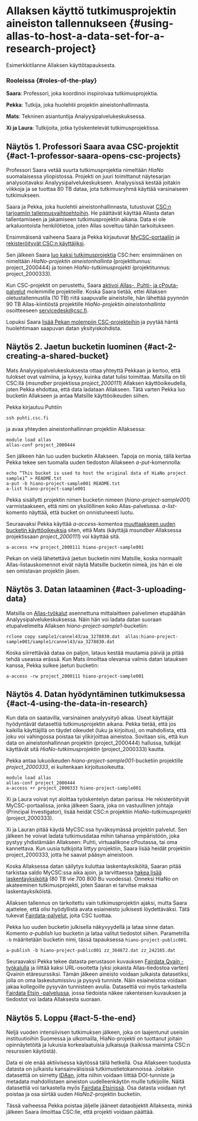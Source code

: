 # Allaksen käyttö tutkimusprojektin aineiston tallennukseen {#using-allas-to-host-a-data-set-for-a-research-project} #

Esimerkkitilanne Allaksen käyttötapauksesta.

### Rooleissa {#roles-of-the-play} ###

**Saara**:   Professori, joka koordinoi inspiroivaa tutkimusprojektia.

**Pekka**:   Tutkija, joka huolehtii projektin aineistonhallinnasta.

**Mats**:    Tekninen asiantuntija Analyysipalvelukeskuksessa.

**Xi ja Laura**:   Tutkijoita, jotka työskentelevät tutkimusprojektissa.
 

## Näytös 1. Professori Saara avaa CSC-projektit {#act-1-professor-saara-opens-csc-projects} ##

Professori Saara vetää suurta tutkimusprojektia nimeltään _HiaNo_ suomalaisessa yliopistossa.
Projekti on juuri toimittanut näytesarjan analysoitavaksi Analyysipalvelukeskukseen.
Analyysissä kestää joitakin viikkoja ja se tuottaa 80 TB dataa, jota tutkimusryhmä käyttää varsinaiseen tutkimukseen.

Saara ja Pekka, joka huolehtii aineistonhallinnasta, tutustuvat [CSC:n tarjoamiin tallennusvaihtoehtoihin](https://research.csc.fi/data-management). He päättävät käyttää Allasta datan tallentamiseen ja jakamiseen tutkimusprojektin aikana. Data ei ole arkaluontoista henkilötietoa, joten Allas soveltuu tähän tarkoitukseen.

Ensimmäisenä vaiheena Saara ja Pekka kirjautuvat [MyCSC-portaaliin](https://my.csc.fi) ja [rekisteröityvät CSC:n käyttäjiksi](../../accounts/how-to-create-new-user-account.md).

Sen jälkeen Saara [luo kaksi tutkimusprojektia](../../accounts/how-to-create-new-project.md) CSC:hen: ensimmäinen on nimeltään _HiaNo-projektin aineistonhallinta_ (projektitunnus: project_2000444) ja toinen _HiaNo-tutkimusprojekti_ (projektitunnus: project_2000333).

Kun CSC-projektit on perustettu, Saara [aktivoi Allas-, Puhti- ja cPouta-palvelut](../../accounts/how-to-add-service-access-for-project.md) molemmille projekteille. Koska Saara tietää, ettei Allaksen oletustallennustila (10 TB) riitä saapuvalle aineistolle, hän lähettää pyynnön 90 TB Allas-kiintiöstä projektille _HiaNo-projektin aineistonhallinta_ osoitteeseen servicedesk@csc.fi.

Lopuksi Saara [lisää Pekan molempiin CSC-projekteihin](../../accounts/how-to-add-members-to-project.md) ja pyytää häntä huolehtimaan saapuvan datan yksityiskohdista.

## Näytös 2. Jaetun bucketin luominen {#act-2-creating-a-shared-bucket} ##

Mats Analyysipalvelukeskuksesta ottaa yhteyttä Pekkaan ja kertoo, että tulokset ovat valmiina, ja kysyy, kuinka datat tulisi toimittaa. Matsilla on tili CSC:llä (_msundber_ projektissa _project_2000111_) Allaksen käyttöoikeudella, joten Pekka ehdottaa, että data ladataan Allakseen. Tätä varten Pekka luo bucketin Allakseen ja antaa Matsille käyttöoikeuden siihen.

Pekka kirjautuu Puhtiin
```text
ssh puhti.csc.fi
```
ja avaa yhteyden aineistonhallinnan projektiin Allaksessa:
```text
module load allas
allas-conf project_2000444
```
Sen jälkeen hän luo uuden bucketin Allakseen. Tapoja on monia, tällä kertaa Pekka tekee sen tuomalla uuden tiedoston Allakseen _a-put_-komennolla:
```text
echo “This bucket is used to host the original data of HiaNo project sample1” > README.txt
a-put -b hiano-project-sample001 README.txt
a-list hiano-project-sample001 
```
Pekka sisällytti projektin nimen bucketin nimeen (_hiano-project-sample001_) varmistaakseen, että nimi on yksilöllinen koko Allas-palvelussa. _a-list_-komento näyttää, että bucket on onnistuneesti luotu.

Seuraavaksi Pekka käyttää _a-access_-komentoa [muuttaakseen uuden bucketin käyttöoikeuksia](./using_allas/swift_client.md#giving-another-project-read-and-write-access-to-a-bucket) siten, että Mats (käyttäjä _msundber_ Allaksessa projektissaan _project_2000111_) voi käyttää sitä.
```text
a-access +rw project_2000111 hiano-project-sample001
```
Pekan on vielä lähetettävä jaetun bucketin nimi Matsille, koska normaalit Allas-listauskomennot eivät näytä Matsille bucketin nimeä, jos hän ei ole sen omistavan projektin jäsen.

## Näytös 3. Datan lataaminen {#act-3-uploading-data} ##

Matsilla on [Allas-työkalut](https://github.com/CSCfi/allas-cli-utils) asennettuna mittalaitteen palvelimen etupäähän Analyysipalvelukeskuksessa. Näin hän voi ladata datan suoraan etupalvelimelta Allaksen _hiano-project-sample1_-bucketiin:
```text
rclone copy sample1/cannel43/aa_3278830.dat  allas:hiano-project-sample001/sample1/cannel43/aa_3278830.dat
```
Koska siirrettävää dataa on paljon, lataus kestää muutamia päiviä ja pitää tehdä useassa erässä. Kun Mats ilmoittaa olevansa valmis datan latauksen kanssa, Pekka sulkee jaetun bucketin:
```text
a-access -rw project_2000111 hiano-project-sample001
```

## Näytös 4. Datan hyödyntäminen tutkimuksessa {#act-4-using-the-data-in-research} ##

Kun data on saatavilla, varsinainen analyysityö alkaa. Useat käyttäjät hyödyntävät datasettiä tutkimusprojektin aikana. Pekka tietää, että jos kaikilla käyttäjillä on täydet oikeudet (luku ja kirjoitus), on mahdollista, että joku voi vahingossa poistaa tai ylikirjoittaa aineistoa. Sovitaan siis, että kun data on aineistonhallinnan projektin (project_2000444) hallussa, tutkijat käyttävät sitä _HiaNo-tutkimusprojektin_ (project_2000333) kautta.

Pekka antaa lukuoikeuden _hiano-project-sample001_-bucketiin projektille _project_2000333_, ei kuitenkaan kirjoitusoikeutta.
```text
module load allas
allas-conf project_2000444
a-access +r project_2000333 hiano-project-sample001
```
Xi ja Laura voivat nyt aloittaa työskentelyn datan parissa. He rekisteröityvät MyCSC-portaalissa, jonka jälkeen Saara, joka on vastuullinen johtaja (Principal Investigator), lisää heidät CSC:n projektiin _HiaNo-tutkimusprojekti_ (project_2000333).

Xi ja Lauran pitää käydä MyCSC:ssa hyväksymässä projektin palvelut. Sen jälkeen he voivat ladata tutkimusdataa mihin tahansa ympäristöön, joka pystyy yhdistämään Allakseen: Puhti, virtuaalikone cPoutassa, tai oma kannettava. Kun uusia tutkijoita liittyy projektiin, Saara lisää heidät projektiin project_2000333, jotta he saavat pääsyn aineistoon.

Koska Allaksessa datan säilytys kuluttaa laskentayksiköitä, Saaran pitää tarkistaa saldo MyCSC:ssa aika ajoin, ja tarvittaessa [hakea lisää laskentayksiköitä](../../accounts/how-to-apply-for-billing-units.md) (80 TB vie 700 800 Bu vuodessa). Onneksi HiaNo on akateeminen tutkimusprojekti, joten Saaran ei tarvitse maksaa laskentayksiköistä.

Allaksen tallennus on tarkoitettu vain tutkimusprojektin ajaksi, mutta Saara ajattelee, että olisi hyödyllistä avata esiaineisto julkisesti löydettäväksi. Tätä tukevat [Fairdata-palvelut](https://www.fairdata.fi/en/), joita CSC tuottaa.

Pekka luo uuden bucketin julkisella näkyvyydellä ja lataa sinne datan. Komento _a-publish_ luo bucketin ja lataa valitut tiedostot siihen. Parametrilla `-b` määritetään bucketin nimi, tässä tapauksessa `hiano-project-public001`.
```text
a-publish -b hiano-project-public001 zz_364872.dat zz_242165.dat
```
Seuraavaksi Pekka tekee datasta perustason kuvauksen [Fairdata Qvain -työkalulla](https://www.fairdata.fi/en/qvain/) ja liittää kaksi URL-osoitetta (yksi jokaista Allas-tiedostoa varten) Qvainin etäresurssiksi. Tämän jälkeen aineisto voidaan julkaista datasetiksi, jolla on oma laskeutumissivu ja pysyvä tunniste. Näin esiaineistoa voidaan jakaa kollegoille pysyvän tunnisteen avulla. Datasettiä voi myös tarkastella [Fairdata Etsin -palvelussa](https://www.fairdata.fi/en/etsin/), jossa tiedoista näkee rakenteisen kuvauksen ja tiedostot voi ladata Allaksesta suoraan.

## Näytös 5. Loppu {#act-5-the-end} ##

Neljä vuoden intensiivisen tutkimuksen jälkeen, joka on laajentunut useisiin instituutioihin Suomessa ja ulkomailla, HiaNo-projekti on tuottanut joitain opinnäytetöitä ja lukuisia korkealaatuisia julkaisuja (kaikissa maininta CSC:n resurssien käytöstä).

Data ei ole enää aktiivisessa käytössä tällä hetkellä. Osa Allakseen tuodusta datasta on julkaistu kansainvälisissä tutkimustietokannoissa. Joitakin datasettiä on siirretty [IDAan](https://ida.fairdata.fi), jotta niihin voidaan liittää DOI-tunniste ja metadata mahdollistaen aineiston uudelleenkäytön muille tutkijoille. Näitä datasettiä voi tarkastella myös [Fairdata Etsinissä](https://www.fairdata.fi/en/etsin/). Osa datasta voidaan nyt poistaa ja osa siirtää uuden _HiaNo2_-projektin bucketiin.

Tässä vaiheessa Pekka poistaa jäljelle jääneet dataobjektit Allaksesta, minkä jälkeen Saara ilmoittaa CSC:lle, että projekti voidaan päättää.